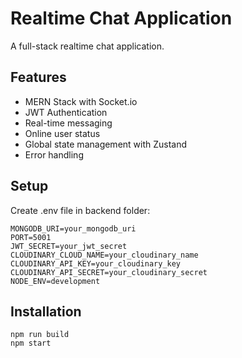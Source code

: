 # Realtime Chat Application

A full-stack realtime chat application.

## Features

- MERN Stack with Socket.io
- JWT Authentication
- Real-time messaging
- Online user status
- Global state management with Zustand
- Error handling

## Setup

Create .env file in backend folder:

```
MONGODB_URI=your_mongodb_uri
PORT=5001
JWT_SECRET=your_jwt_secret
CLOUDINARY_CLOUD_NAME=your_cloudinary_name
CLOUDINARY_API_KEY=your_cloudinary_key
CLOUDINARY_API_SECRET=your_cloudinary_secret
NODE_ENV=development
```

## Installation

```
npm run build
npm start
```
